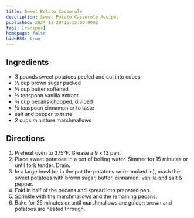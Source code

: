 ```yaml
---
title: Sweet Potato Casserole
description: Sweet Potato Casserole Recipe.
published: 2024-11-29T15:15:00.000Z
tags: [recipes]
homepage: false
hideRSS: true
---
```


## Ingredients
- 3 pounds sweet potatoes peeled and cut into cubes
- ½ cup brown sugar packed
- ⅓ cup butter softened
- ½ teaspoon vanilla extract
- ¾ cup pecans chopped, divided
- ¼ teaspoon cinnamon or to taste
- salt and pepper to taste
- 2 cups miniature marshmallows

## Directions
1. Preheat oven to 375°F. Grease a 9 x 13 pan.
2. Place sweet potatoes in a pot of boiling water. Simmer for 15 minutes or until fork tender. Drain.
3. In a large bowl (or in the pot the potatoes were cooked in), mash the sweet potatoes with brown sugar, butter, cinnamon, vanilla and salt & pepper.
4. Fold in half of the pecans and spread into prepared pan.
5. Sprinkle with the marshmallows and the remaining pecans.
6. Bake for 25 minutes or until marshmallows are golden brown and potatoes are heated through.
